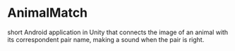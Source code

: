 # AnimalMatch
 short Android application in Unity that connects the image of an animal with its correspondent pair name, making a sound when the pair is right.
